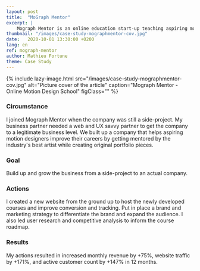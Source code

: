 ```yaml
---
layout: post
title:  "MoGraph Mentor"
excerpt: |
    Mograph Mentor is an online education start-up teaching aspiring motion designer to improve their career through mentorship and on-demand training. As co-founder of the company, this is what I did.
thumbnail: "/images/case-study-mographmentor-cov.jpg"
date:   2020-10-01 13:30:00 +0200
lang: en
ref: mograph-mentor
author: Mathieu Fortune
theme: Case Study
---
```


{% include lazy-image.html src="/images/case-study-mographmentor-cov.jpg" alt="Picture cover of the article" caption="Mograph Mentor - Online Motion Design School" figClass="" %}

### Circumstance

I joined Mograph Mentor when the company was still a side-project.
My business partner needed a web and UX savvy partner to get the company to a legitimate business level.
We built up a company that helps aspiring motion designers improve their careers by getting mentored by the industry's best artist while creating original portfolio pieces.

### Goal

Build up and grow the business from a side-project to an actual company.

### Actions

I created a new website from the ground up to host the newly developed courses and improve conversion and tracking. Put in place a brand and marketing strategy to differentiate the brand and expand the audience. I also led user research and competitive analysis to inform the course roadmap.

### Results

My actions resulted in increased monthly revenue by +75%, website traffic by +171%, and active customer count by +147% in 12 months.